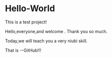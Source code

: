 # Hello-World

This is a test project!

Hello,everyone,and welcome . Thank you so much.

Today,we will teach you a very niubi skill.

That is --GitHub!!!
